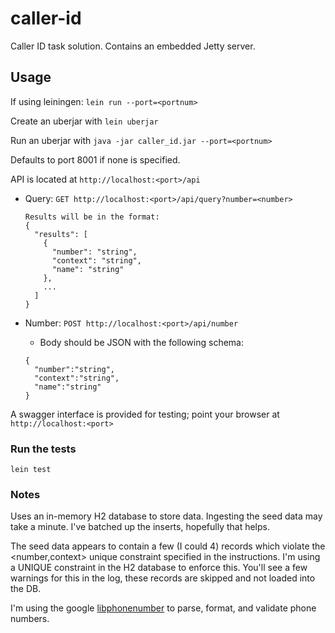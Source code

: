 # caller-id

Caller ID task solution.  Contains an embedded Jetty server.


## Usage
If using leiningen: `lein run --port=<portnum>`

Create an uberjar with `lein uberjar`

Run an uberjar with `java -jar caller_id.jar --port=<portnum>`

Defaults to port 8001 if none is specified.

API is located at `http://localhost:<port>/api`

- Query: `GET http://localhost:<port>/api/query?number=<number>`
  ```
  Results will be in the format:
  {
    "results": [
      {
        "number": "string",
        "context": "string",
        "name": "string"
      },
      ...
    ]
  }
  ```

- Number: `POST http://localhost:<port>/api/number`
    * Body should be JSON with the following schema:
    ```
    {
      "number":"string",
      "context":"string",
      "name":"string"
    }
    ```

A swagger interface is provided for testing; point your browser at 
`http://localhost:<port>`

### Run the tests

`lein test`

### Notes

Uses an in-memory H2 database to store data.  Ingesting the seed data may take a minute.
I've batched up the inserts, hopefully that helps.

The seed data appears to contain a few (I could 4) records which violate 
the <number,context> unique constraint specified in the instructions. 
I'm using a UNIQUE constraint in the H2 database to enforce this.
You'll see a few warnings for this in the log, these records are skipped and not loaded into the DB.

I'm using the google [libphonenumber](https://github.com/googlei18n/libphonenumber) 
to parse, format, and validate phone numbers.
